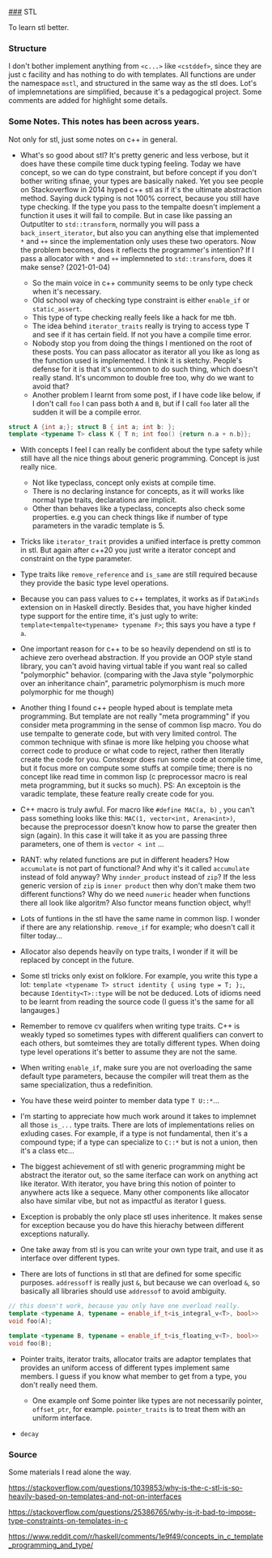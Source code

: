 [###](###) STL

To learn stl better.

### Structure
I don't bother implement anything from `<c...>` like `<cstddef>`, since they are just c facility and has nothing to do with templates. All functions are under the namespace `mstl`, and structured in the same way as the stl does. Lot's of implemnetations are simplified, because it's a pedagogical project. Some comments are added for highlight some details.

### Some Notes. This notes has been across years.

Not only for stl, just some notes on c++ in general.

- What's so good about stl? It's pretty generic and less verbose, but it does have these compile time duck typing feeling. Today we have concept, so we can do type constraint, but before concept if you don't bother writing sfinae, your types are basically naked. Yet you see people on Stackoverflow in 2014 hyped c++ stl as if it's the ultimate abstraction method. Saying duck typing is not 100% correct, because you still have type checking. If the type you pass to the tempalte doesn't implement a function it uses it will fail to compile. But in case like passing an OutputIter to `std::transform`, normally you will pass a `back_insert_iterator`, but also you can anything else that implemented `*` and `++` since the implementation only uses these two operators. Now the problem becomes, does it reflects the programmer's intention? If I pass a allocator with `*` and `++` implemneted to `std::transform`, does it make sense? (2021-01-04)

  - So the main voice in c++ community seems to be only type check when it's necessary.
  - Old school way of checking type constraint is either `enable_if` or `static_assert`.
  - This type of type checking really feels like a hack for me tbh.
  - The idea behind `iterator_traits` really is trying to access type T and see if it has certain field. If not you have a compile time error.
  - Nobody stop you from doing the things I mentioned on the root of these posts. You can pass allocator as iterator all you like as long as the function used is implemented. I think it is sketchy. People's defense for it is that it's uncommon to do such thing, which doesn't really stand. It's uncommon to double free too, why do we want to avoid that?
  - Another problem I learnt from some post, if I have code like below, if I don't call `foo` I can pass both `A` and `B`, but if I call `foo` later all the sudden it will be a compile error.
```c++
struct A {int a;}; struct B { int a; int b: };
template <typename T> class K { T n; int foo() {return n.a + n.b}};
```

- With concepts I feel I can really be confident about the type safety while still have all the nice things about generic programming. Concept is just really nice.
  - Not like typeclass, concept only exists at compile time.
  - There is no declaring instance for concepts, as it will works like normal type traits, declarations are implicit.
  - Other than behaves like a typeclass, concepts also check some properties. e.g you can check things like if number of type parameters in the varadic template is 5.

- Tricks like `iterator_trait` provides a unified interface is pretty common in stl. But again after c++20 you just write a iterator concept and constraint on the type parameter.

- Type traits like `remove_reference` and `is_same` are still required because they provide the basic type level operations.

- Because you can pass values to c++ templates, it works as if `DataKinds` extension on in Haskell directly. Besides that, you have higher kinded type support for the entire time, it's just ugly to write: `template<tempalte<typename> typename F>`; this says you have a type `f a`.

- One important reason for c++ to be so heavily dependend on stl is to achieve zero overhead abstraction. If you provide an OOP style stand library, you can't avoid having virtual table if you want real so called "polymorphic" behavior. (comparing with the Java style "polymorphic over an inheritance chain", parametric polymorphism is much more polymorphic for me though)

- Another thing I found c++ people hyped about is template meta programming. But template are not really "meta programming" if you consider meta programming in the sense of common lisp macro. You do use tempalte to generate code, but with very limited control. The common technique with sfinae is more like helping you choose what correct code to produce or what code to reject, rather then literatly create the code for you. Constexpr does run some code at compile time, but it focus more on compute some stuffs at compile time; there is no concept like read time in common lisp (c preprocessor macro is real meta programming, but it sucks so much).  PS: An exceptoin is the varadic template, these feature really create code for you.

- C++ macro is truly awful. For macro like `#define MAC(a, b)` , you can't pass something looks like this: `MAC(1, vector<int, Arena<int>)`, because the preprocessor doesn't know how to parse the greater then sign (again). In this case it will take it as you are passing three parameters, one of them is `vector < int` ...

- RANT: why related functions are put in different headers? How `accumulate` is not part of functional? And why it's it called `accumulate` instead of fold anyway? Why `innder_product` instead of `zip`? If the less generic version of `zip` is `inner product` then why don't make them two different functions?  Why do we need `numeric` header when functions there all look like algoritm? Also functor means function object, why!!

- Lots of funtions in the stl have the same name in common lisp. I wonder if there are any relationship. `remove_if` for example; who doesn't call it filter today...

-  Allocator also depends heavily on type traits, I wonder if it will be replaced by concept in the future.

- Some stl tricks only exist on folklore. For example, you write this type a lot: `template <typename T> struct identity { using type = T; };`, because `Identity<T>::type` will be not be deduced. Lots of idioms need to be learnt from reading the source code (I guess it's the same for all langauges.)

- Remember to remove cv qualifers when writing type traits. C++ is weakly typed so sometimes types with different qualifiers can convert to each others, but somteimes they are totally different types. When doing type level operations it's better to assume they are not the same.

- When writing `enable_if`, make sure you are not overloading the same default type parameters, because the compiler will treat them as the same specialization, thus a redefinition.

- You have these weird pointer to member data type `T U::*`...

- I'm starting to appreciate how much work around it takes to implemnet all those `is_...` type traits. There are lots of implementations relies on exluding cases. For example, if a type is not fundamental, then it's a compound type; if a type can specialize to `C::*` but is not a union, then it's a class etc...

- The biggest achievement of stl with generic programming might be abstract the iterator out, so the same iterface can work on anything act like iterator. With iterator, you have bring this notion of pointer to anywhere acts like a sequece. Many other components like allocator also have similar vibe, but not as impactful as iterator I guess.

- Exception is probably the only place stl uses inheritence. It makes sense for exception because you do have this hierachy between different exceptions naturally.

- One take away from stl is you can write your own type trait, and use it as interface over different types.

- There are lots of functions in stl that are defined for some specific purposes. `addressoff` is really just `&`, but because we can overload `&`, so basically all libraries should use `addressof` to avoid ambiguity.

```c++
// this doesn't work, because you only have one overload really.
template <typename A, typename = enable_if_t<is_integral_v<T>, bool>>
void foo(A);

template <typename B, typename = enable_if_t<is_floating_v<T>, bool>>
void foo(B);

```

- Pointer traits, iterator traits, allocator traits are adaptor templates that provides an uniform access of different types implement same members. I guess if you know what member to get from a type, you don't really need them.
  - One example onf Some pointer like types are not necessarily pointer, `offset_ptr`, for example. `pointer_traits` is to treat them with an uniform interface.

- `decay`

### Source

Some materials I read alone the way.

https://stackoverflow.com/questions/1039853/why-is-the-c-stl-is-so-heavily-based-on-templates-and-not-on-interfaces

https://stackoverflow.com/questions/25386765/why-is-it-bad-to-impose-type-constraints-on-templates-in-c

https://www.reddit.com/r/haskell/comments/1e9f49/concepts_in_c_template_programming_and_type/
